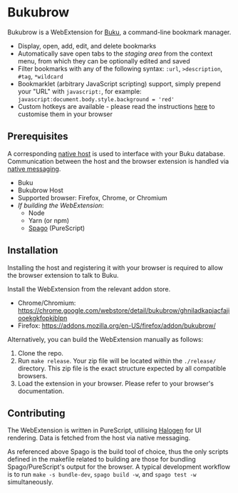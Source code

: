 Bukubrow
===

Bukubrow is a WebExtension for [Buku](https://github.com/jarun/Buku), a command-line bookmark manager.

- Display, open, add, edit, and delete bookmarks
- Automatically save open tabs to the _staging area_ from the context menu, from which they can be optionally edited and saved
- Filter bookmarks with any of the following syntax: `:url`, `>description`, `#tag`, `*wildcard`
- Bookmarklet (arbitrary JavaScript scripting) support, simply prepend your "URL" with `javascript:`, for example: `javascript:document.body.style.background = 'red'`
- Custom hotkeys are available - please read the instructions [here](https://developer.mozilla.org/en-US/docs/Mozilla/Add-ons/WebExtensions/manifest.json/commands#Updating_shortcuts) to customise them in your browser

## Prerequisites

A corresponding [native host](https://github.com/SamHH/bukubrow-host) is used to interface with your Buku database. Communication between the host and the browser extension is handled via [native messaging](https://developer.chrome.com/extensions/nativeMessaging).

- Buku
- Bukubrow Host
- Supported browser: Firefox, Chrome, or Chromium
- _If building the WebExtension_:
	- Node
	- Yarn (or npm)
    - [Spago](https://github.com/purescript/spago) (PureScript)

## Installation

Installing the host and registering it with your browser is required to allow the browser extension to talk to Buku.

Install the WebExtension from the relevant addon store.

- Chrome/Chromium: https://chrome.google.com/webstore/detail/bukubrow/ghniladkapjacfajiooekgkfopkjblpn
- Firefox: https://addons.mozilla.org/en-US/firefox/addon/bukubrow/

Alternatively, you can build the WebExtension manually as follows:

1. Clone the repo.
2. Run `make release`. Your zip file will be located within the `./release/` directory. This zip file is the exact structure expected by all compatible browsers.
3. Load the extension in your browser. Please refer to your browser's documentation.

## Contributing

The WebExtension is written in PureScript, utilising [Halogen](https://github.com/purescript-halogen/purescript-halogen) for UI rendering. Data is fetched from the host via native messaging.

As referenced above Spago is the build tool of choice, thus the only scripts defined in the makefile related to building are those for bundling Spago/PureScript's output for the browser. A typical development workflow is to run `make -s bundle-dev`, `spago build -w`, and `spago test -w` simultaneously.

